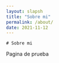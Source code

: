 ```yaml
---
layout: slapsh
title: "Sobre mi"
permalink: /about/
date: 2021-11-12
---
```


    # Sobre mi

Pagina de prueba
